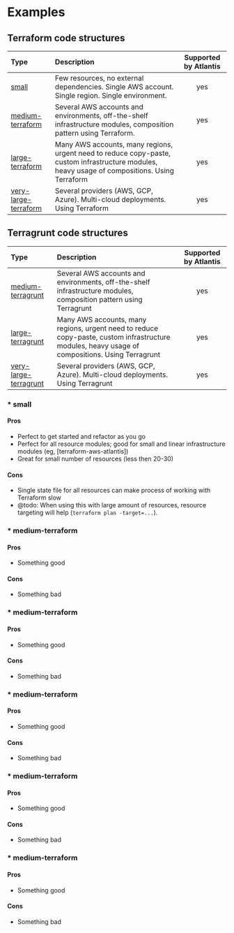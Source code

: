 # Examples

## Terraform code structures

| Type | Description | Supported by Atlantis |
| :--- | :--- | :---: |
| [small](https://github.com/antonbabenko/terraform-best-practices/tree/40d3a464b46ee33e2829606c1d1d5a343f993010/examples/small/README.md) | Few resources, no external dependencies. Single AWS account. Single region. Single environment. | yes |
| [medium-terraform](https://github.com/antonbabenko/terraform-best-practices/tree/40d3a464b46ee33e2829606c1d1d5a343f993010/examples/medium-terraform/README.md) | Several AWS accounts and environments, off-the-shelf infrastructure modules, composition pattern using Terraform. | yes |
| [large-terraform](https://github.com/antonbabenko/terraform-best-practices/tree/40d3a464b46ee33e2829606c1d1d5a343f993010/examples/large-terraform/README.md) | Many AWS accounts, many regions, urgent need to reduce copy-paste, custom infrastructure modules, heavy usage of compositions. Using Terraform | yes |
| [very-large-terraform](https://github.com/antonbabenko/terraform-best-practices/tree/40d3a464b46ee33e2829606c1d1d5a343f993010/examples/very-large-terraform/README.md) | Several providers \(AWS, GCP, Azure\). Multi-cloud deployments. Using Terraform | yes |

## Terragrunt code structures

| Type | Description | Supported by Atlantis |
| :--- | :--- | :---: |
| [medium-terragrunt](https://github.com/antonbabenko/terraform-best-practices/tree/40d3a464b46ee33e2829606c1d1d5a343f993010/examples/medium-terragrunt/README.md) | Several AWS accounts and environments, off-the-shelf infrastructure modules, composition pattern using Terragrunt | yes |
| [large-terragrunt](https://github.com/antonbabenko/terraform-best-practices/tree/40d3a464b46ee33e2829606c1d1d5a343f993010/examples/large-terragrunt/README.md) | Many AWS accounts, many regions, urgent need to reduce copy-paste, custom infrastructure modules, heavy usage of compositions. Using Terragrunt | yes |
| [very-large-terragrunt](https://github.com/antonbabenko/terraform-best-practices/tree/40d3a464b46ee33e2829606c1d1d5a343f993010/examples/very-large-terragrunt/README.md) | Several providers \(AWS, GCP, Azure\). Multi-cloud deployments. Using Terragrunt | yes |

### \* small

#### Pros

* Perfect to get started and refactor as you go 
* Perfect for all resource modules; good for small and linear infrastructure modules \(eg, \[terraform-aws-atlantis\]\)
* Great for small number of resources \(less then 20-30\)

#### Cons

* Single state file for all resources can make process of working with Terraform slow
* @todo: When using this with large amount of resources, resource targeting will help \(`terraform plan -target=...`\).

### \* medium-terraform

#### Pros

* Something good

#### Cons

* Something bad

### \* medium-terraform

#### Pros

* Something good

#### Cons

* Something bad

### \* medium-terraform

#### Pros

* Something good

#### Cons

* Something bad

### \* medium-terraform

#### Pros

* Something good

#### Cons

* Something bad

### \* medium-terraform

#### Pros

* Something good

#### Cons

* Something bad

